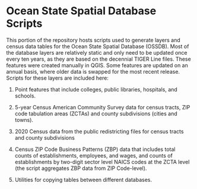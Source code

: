 # Ocean State Spatial Database Scripts

This portion of the repository hosts  scripts used to generate layers and census data tables for the Ocean State Spatial Database (OSSDB). Most of the database layers are relatively static and only need to be updated once every ten years, as they are based on the decennial TIGER Line files. These features were created manually in QGIS. Some features are updated on an annual basis, where older data is swapped for the most recent release.  Scripts for these layers are included here:

1) Point features that include colleges, public libraries, hospitals, and schools.

2) 5-year Census American Community Survey data for census tracts, ZIP code tabulation areas (ZCTAs) and county subdivisions (cities and towns).

3) 2020 Census data from the public redistricting files for census tracts and county subdivisions

4) Census ZIP Code Business Patterns (ZBP) data that includes total counts of establishments, employees, and wages, and counts of establishments by two-digit sector level NAICS codes at the ZCTA level (the script aggregates ZBP data from ZIP Code-level).

5) Utilities for copying tables between different databases.
